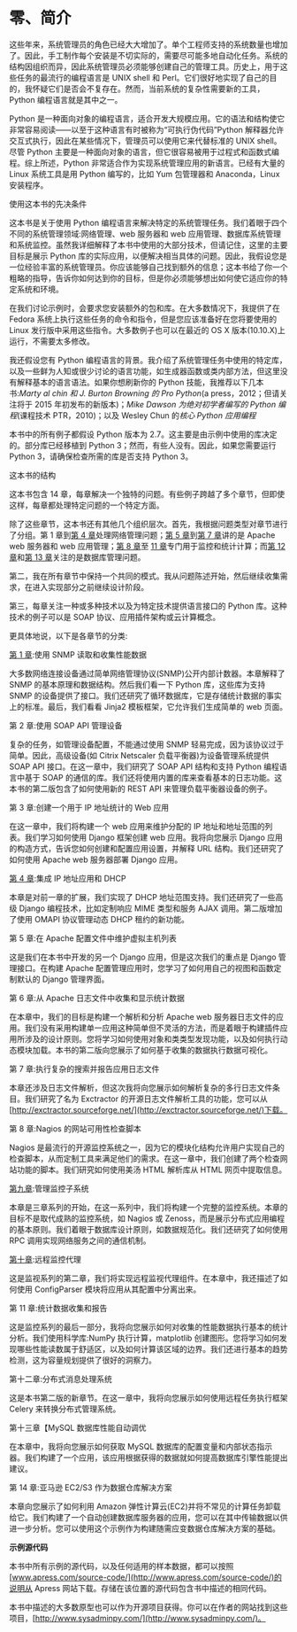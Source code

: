 # 零、简介

这些年来，系统管理员的角色已经大大增加了。单个工程师支持的系统数量也增加了。因此，手工制作每个安装是不切实际的，需要尽可能多地自动化任务。系统的结构因组织而异，因此系统管理员必须能够创建自己的管理工具。历史上，用于这些任务的最流行的编程语言是 UNIX shell 和 Perl。它们很好地实现了自己的目的，我怀疑它们是否会不复存在。然而，当前系统的复杂性需要新的工具，Python 编程语言就是其中之一。

Python 是一种面向对象的编程语言，适合开发大规模应用。它的语法和结构使它非常容易阅读——以至于这种语言有时被称为“可执行伪代码”Python 解释器允许交互式执行，因此在某些情况下，管理员可以使用它来代替标准的 UNIX shell。尽管 Python 主要是一种面向对象的语言，但它很容易被用于过程式和函数式编程。综上所述，Python 非常适合作为实现系统管理应用的新语言。已经有大量的 Linux 系统工具是用 Python 编写的，比如 Yum 包管理器和 Anaconda，Linux 安装程序。

使用这本书的先决条件

这本书是关于使用 Python 编程语言来解决特定的系统管理任务。我们着眼于四个不同的系统管理领域:网络管理、web 服务器和 web 应用管理、数据库系统管理和系统监控。虽然我详细解释了本书中使用的大部分技术，但请记住，这里的主要目标是展示 Python 库的实际应用，以便解决相当具体的问题。因此，我假设您是一位经验丰富的系统管理员。你应该能够自己找到额外的信息；这本书给了你一个粗略的指导，告诉你如何达到你的目标，但是你必须能够想出如何使它适应你的特定系统和环境。

在我们讨论示例时，会要求您安装额外的包和库。在大多数情况下，我提供了在 Fedora 系统上执行这些任务的命令和指令，但是您应该准备好在您将要使用的 Linux 发行版中采用这些指令。大多数例子也可以在最近的 OS X 版本(10.10.X)上运行，不需要太多修改。

我还假设您有 Python 编程语言的背景。我介绍了系统管理任务中使用的特定库，以及一些鲜为人知或很少讨论的语言功能，如生成器函数或类内部方法，但这里没有解释基本的语言语法。如果你想刷新你的 Python 技能，我推荐以下几本书:*Marty al chin 和 J. Burton Browning 的 Pro Python*(a press，2012；但请关注将于 2015 年初发布的新版本)；*Mike Dawson 为绝对初学者编写的 Python 编程*(课程技术 PTR，2010)；以及 Wesley Chun 的*核心 Python 应用编程*

本书中的所有例子都假设 Python 版本为 2.7。这主要是由示例中使用的库决定的。部分库已经移植到 Python 3；然而，有些人没有。因此，如果您需要运行 Python 3，请确保检查所需的库是否支持 Python 3。

这本书的结构

这本书包含 14 章，每章解决一个独特的问题。有些例子跨越了多个章节，但即使这样，每章都处理特定问题的一个特定方面。

除了这些章节，这本书还有其他几个组织层次。首先，我根据问题类型对章节进行了分组。第 1 章到[第 4 章](04.html)处理网络管理问题；[第 5 章](05.html)到[第 7 章](07.html)讲的是 Apache web 服务器和 web 应用管理；[第 8 章](08.html)至 [11 章](11.html)专门用于监控和统计计算；而[第 12 章](12.html)和[第 13 章](13.html)关注的是数据库管理问题。

第二，我在所有章节中保持一个共同的模式。我从问题陈述开始，然后继续收集需求，在进入实现部分之前继续设计阶段。

第三，每章关注一种或多种技术以及为特定技术提供语言接口的 Python 库。这种技术的例子可以是 SOAP 协议、应用插件架构或云计算概念。

更具体地说，以下是各章节的分类:

[第 1 章](01.html):使用 SNMP 读取和收集性能数据

大多数网络连接设备通过简单网络管理协议(SNMP)公开内部计数器。本章解释了 SNMP 的基本原理和数据结构。然后我们看一下 Python 库，这些库为支持 SNMP 的设备提供了接口。我们还研究了循环数据库，它是存储统计数据的事实上的标准。最后，我们看看 Jinja2 模板框架，它允许我们生成简单的 web 页面。

第 2 章:使用 SOAP API 管理设备

复杂的任务，如管理设备配置，不能通过使用 SNMP 轻易完成，因为该协议过于简单。因此，高级设备(如 Citrix Netscaler 负载平衡器)为设备管理系统提供 SOAP API 接口。在这一章中，我们研究了 SOAP API 结构和支持 Python 编程语言中基于 SOAP 的通信的库。我们还将使用内置的库来查看基本的日志功能。这本书的第二版包含了如何使用新的 REST API 来管理负载平衡器设备的例子。

第 3 章:创建一个用于 IP 地址统计的 Web 应用

在这一章中，我们将构建一个 web 应用来维护分配的 IP 地址和地址范围的列表。我们学习如何使用 Django 框架创建 web 应用。我将向您展示 Django 应用的构造方式，告诉您如何创建和配置应用设置，并解释 URL 结构。我们还研究了如何使用 Apache web 服务器部署 Django 应用。

[第 4 章](04.html):集成 IP 地址应用和 DHCP

本章是对前一章的扩展，我们实现了 DHCP 地址范围支持。我们还研究了一些高级 Django 编程技术，比如定制响应 MIME 类型和服务 AJAX 调用。第二版增加了使用 OMAPI 协议管理动态 DHCP 租约的新功能。

第 5 章:在 Apache 配置文件中维护虚拟主机列表

这是我们在本书中开发的另一个 Django 应用，但是这次我们的重点是 Django 管理接口。在构建 Apache 配置管理应用时，您学习了如何用自己的视图和函数定制默认的 Django 管理界面。

第 6 章:从 Apache 日志文件中收集和显示统计数据

在本章中，我们的目标是构建一个解析和分析 Apache web 服务器日志文件的应用。我们没有采用构建单一应用这种简单但不灵活的方法，而是着眼于构建插件应用所涉及的设计原则。您将学习如何使用对象和类类型发现功能，以及如何执行动态模块加载。本书的第二版向您展示了如何基于收集的数据执行数据可视化。

第 7 章:执行复杂的搜索并报告应用日志文件

本章还涉及日志文件解析，但这次我将向您展示如何解析复杂的多行日志文件条目。我们研究了名为 Exctractor 的开源日志文件解析工具的功能，您可以从[http://exctractor.sourceforge.net/](http://exctractor.sourceforge.net/)下载。

第 8 章:Nagios 的网站可用性检查脚本

Nagios 是最流行的开源监控系统之一，因为它的模块化结构允许用户实现自己的检查脚本，从而定制工具来满足他们的需求。在这一章中，我们创建了两个检查网站功能的脚本。我们研究如何使用美汤 HTML 解析库从 HTML 网页中提取信息。

[第九章](09.html):管理监控子系统

本章是三章系列的开始，在这一系列中，我们将构建一个完整的监控系统。本章的目标不是取代成熟的监控系统，如 Nagios 或 Zenoss，而是展示分布式应用编程的基本原则。我们着眼于数据库设计原则，如数据规范化。我们还研究了如何使用 RPC 调用实现网络服务之间的通信机制。

[第十章](10.html):远程监控代理

这是监视系列的第二章，我们将实现远程监视代理组件。在本章中，我还描述了如何使用 ConfigParser 模块将应用从其配置中分离出来。

第 11 章:统计数据收集和报告

这是监控系列的最后一部分，我将向您展示如何对收集的性能数据执行基本的统计分析。我们使用科学库:NumPy 执行计算，matplotlib 创建图形。您将学习如何发现哪些性能读数属于舒适区，以及如何计算该区域的边界。我们还进行基本的趋势检测，这为容量规划提供了很好的洞察力。

第十二章:分布式消息处理系统

这是本书第二版的新章节。在这一章中，我将向您展示如何使用远程任务执行框架 Celery 来转换分布式管理系统。

第十三章【MySQL 数据库性能自动调优

在本章中，我将向您展示如何获取 MySQL 数据库的配置变量和内部状态指示器。我们构建了一个应用，该应用根据获得的数据就如何提高数据库引擎性能提出建议。

第 14 章:亚马逊 EC2/S3 作为数据仓库解决方案

本章向您展示了如何利用 Amazon 弹性计算云(EC2)并将不常见的计算任务卸载给它。我们构建了一个自动创建数据库服务器的应用，您可以在其中传输数据以供进一步分析。您可以使用这个示例作为构建随需应变数据仓库解决方案的基础。

**示例源代码**

本书中所有示例的源代码，以及任何适用的样本数据，都可以按照[www.apress.com/source-code/](http://www.apress.com/source-code/)的说明从 Apress 网站下载。存储在该位置的源代码包含书中描述的相同代码。

本书中描述的大多数原型也可以作为开源项目获得。你可以在作者的网站找到这些项目，[http://www.sysadminpy.com/](http://www.sysadminpy.com/)。